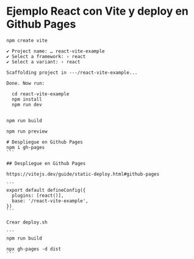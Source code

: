 # Ejemplo React con Vite y deploy en Github Pages

````
npm create vite

✔ Project name: … react-vite-example
✔ Select a framework: › react
✔ Select a variant: › react

Scaffolding project in ---/react-vite-example...

Done. Now run:

  cd react-vite-example
  npm install
  npm run dev


npm run build

npm run preview

# Despliegue en Github Pages
npm i gh-pages
```

## Despliegue en Github Pages

https://vitejs.dev/guide/static-deploy.html#github-pages

```
export default defineConfig({
  plugins: [react()],
  base: '/react-vite-example',
})
```

Crear deploy.sh

```
npm run build

npx gh-pages -d dist
```

